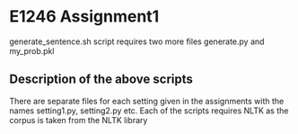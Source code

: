 # E1246 Assignment1

generate_sentence.sh script requires two more files generate.py and my_prob.pkl

## Description of the above scripts

There are separate files for each setting given in the assignments with the names setting1.py, setting2.py etc. Each of the scripts requires NLTK as the corpus is taken from the NLTK library
